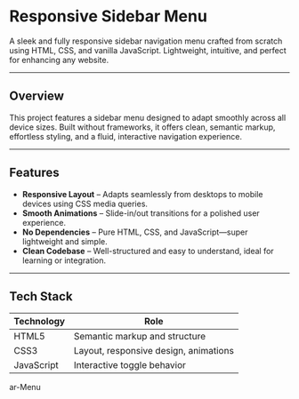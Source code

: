 # Responsive Sidebar Menu

A sleek and fully responsive sidebar navigation menu crafted from scratch using HTML, CSS, and vanilla JavaScript. Lightweight, intuitive, and perfect for enhancing any website.

---

##  Overview

This project features a sidebar menu designed to adapt smoothly across all device sizes. Built without frameworks, it offers clean, semantic markup, effortless styling, and a fluid, interactive navigation experience.

---

##  Features

- **Responsive Layout** – Adapts seamlessly from desktops to mobile devices using CSS media queries.
- **Smooth Animations** – Slide-in/out transitions for a polished user experience.
- **No Dependencies** – Pure HTML, CSS, and JavaScript—super lightweight and simple.
- **Clean Codebase** – Well-structured and easy to understand, ideal for learning or integration.

---

##  Tech Stack

| Technology   | Role                                |
|--------------|-------------------------------------|
| HTML5        | Semantic markup and structure       |
| CSS3         | Layout, responsive design, animations |
| JavaScript   | Interactive toggle behavior         |

ar-Menu
